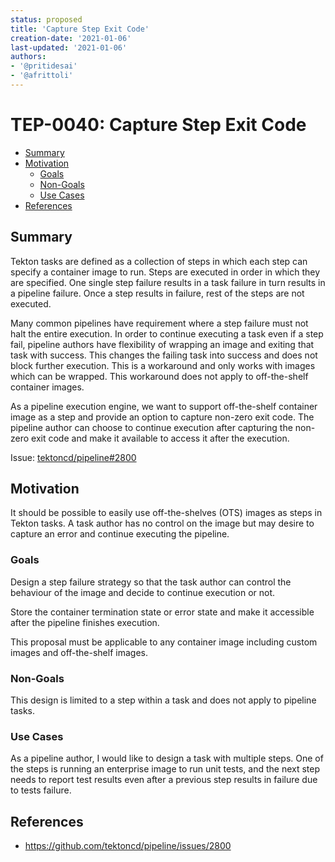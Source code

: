 ```yaml
---
status: proposed
title: 'Capture Step Exit Code'
creation-date: '2021-01-06'
last-updated: '2021-01-06'
authors:
- '@pritidesai'
- '@afrittoli'
---
```


# TEP-0040: Capture Step Exit Code

<!-- toc -->
- [Summary](#summary)
- [Motivation](#motivation)
  - [Goals](#goals)
  - [Non-Goals](#non-goals)
  - [Use Cases](#use-cases)
- [References](#references)
<!-- /toc -->

## Summary

Tekton tasks are defined as a collection of steps in which each step can specify a container image to run.
Steps are executed in order in which they are specified. One single step failure results in a task failure
in turn results in a pipeline failure. Once a step results in failure, rest of the steps are not executed.

Many common pipelines have requirement where a step failure must not halt the entire execution. In order to
continue executing a task even if a step fail, pipeline authors have flexibility of wrapping an image and
exiting that task with success. This changes the failing task into success and does not block further
execution. This is a workaround and only works with images which can be wrapped. This workaround does not apply
to off-the-shelf container images.

As a pipeline execution engine, we want to support off-the-shelf container image as a step and provide
an option to capture non-zero exit code. The pipeline author can choose to continue execution after capturing
the non-zero exit code and make it available to access it after the execution.

Issue: [tektoncd/pipeline#2800](https://github.com/tektoncd/pipeline/issues/2800)


## Motivation

It should be possible to easily use off-the-shelves (OTS) images as steps in Tekton tasks. A task author has no
control on the image but may desire to capture an error and continue executing the pipeline.

### Goals

Design a step failure strategy so that the task author can control the behaviour of the image and decide to
continue execution or not.

Store the container termination state or error state and make it accessible after the pipeline finishes execution.

This proposal must be applicable to any container image including custom images and off-the-shelf images.

### Non-Goals

This design is limited to a step within a task and does not apply to pipeline tasks.

### Use Cases

As a pipeline author, I would like to design a task with multiple steps. One of the steps is running an
enterprise  image to run unit tests, and the next step needs to report test results even after a previous
step results in failure due to tests failure.


## References

* https://github.com/tektoncd/pipeline/issues/2800